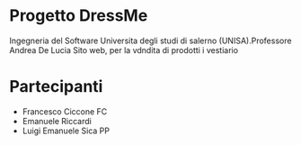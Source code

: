 # Progetto DressMe
Ingegneria del Software Universita degli studi di salerno (UNISA).Professore Andrea De Lucia
Sito web, per la vdndita di prodotti i vestiario

# Partecipanti
* Francesco Ciccone FC
* Emanuele Riccardi 
* Luigi Emanuele Sica PP
